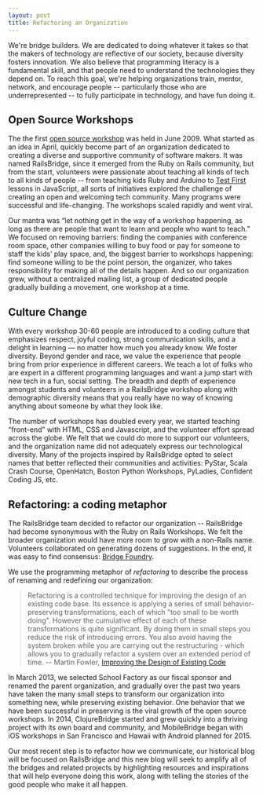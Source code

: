 ```yaml
---
layout: post
title: Refactoring an Organization
---
```

We're bridge builders. We are dedicated to doing whatever it takes so that the makers of technology are reflective of our society, because diversity fosters innovation. We also believe that programming literacy is a fundamental skill, and that people need to understand the technologies they depend on. To reach this goal, we're helping organizations train, mentor, network, and encourage people -- particularly those who are underrepresented -- to fully participate in technology, and have fun doing it.  

<!--more-->

## Open Source Workshops
The the first [open source workshop](http://www.ultrasaurus.com/2009/06/open-source-workshop/) was held in June 2009.  What started as an idea in April, quickly become part of an organization dedicated to creating a diverse and supportive community of software makers.  It was named RailsBridge, since it emerged from the Ruby on Rails community, but from the start, volunteers were passionate about teaching all kinds of tech to all kinds of people -- from teaching kids Ruby and Arduino to [Test First](http://testfirst.org/) lessons in JavaScript, all sorts of initiatives explored the challenge of creating an open and welcoming tech community.  Many programs were successful and life-changing.  The workshops scaled rapidly and went viral.

Our mantra was “let nothing get in the way of a workshop happening, as long as there are people that want to learn and people who want to teach.”  We focused on removing barriers: finding the companies with conference room space, other companies willing to buy food or pay for someone to staff the kids’ play space, and, the biggest barrier to workshops happening: find someone willing to be the point person, the organizer, who takes responsibility for making all of the details happen.  And so our organization grew, without a centralized mailing list, a group of dedicated people gradually building a movement, one workshop at a time.

## Culture Change
With every workshop 30-60 people are introduced to a coding culture that emphasizes respect, joyful coding, strong communication skills, and a delight in learning — no matter how much you already know.  We foster diversity. Beyond gender and race, we value the experience that people bring from prior experience in different careers.  We teach a lot of folks who are expert in a different programming languages and want a jump start with new tech in a fun, social setting.  The breadth and depth of experience amongst students and volunteers in a RailsBridge workshop along with demographic diversity means that you really have no way of knowing anything about someone by what they look like.  

The number of workshops has doubled every year, we started teaching “front-end” with HTML, CSS and Javascript, and the volunteer effort spread across the globe.  We felt that we could do more to support our volunteers, and the organization name did not adequately express our technological diversity. Many of the projects inspired by RailsBridge opted to select names that better reflected their communities and activities: PyStar, Scala Crash Course, OpenHatch, Boston Python Workshops, PyLadies, Confident Coding JS, etc.

## Refactoring: a coding metaphor
The RailsBridge team decided to refactor our organization -- RailsBridge had become synonymous with the Ruby on Rails Workshops.  We felt the broader organization would have more room to grow with a non-Rails name. Volunteers collaborated on generating dozens of suggestions. In the end, it was easy to find consensus:  [Bridge Foundry](http://blog.railsbridge.org/2013/09/01/bridge-foundry-whats-in-a-name/).  

We use the programming metaphor of _refactoring_ to describe the process of renaming and redefining our organization:

>Refactoring is a controlled technique for improving the design of an existing code base. Its essence is applying a series of small behavior-preserving transformations, each of which "too small to be worth doing". However the cumulative effect of each of these transformations is quite significant. By doing them in small steps you reduce the risk of introducing errors. You also avoid having the system broken while you are carrying out the restructuring - which allows you to gradually refactor a system over an extended period of time.
>-- Martin Fowler, [Improving the Design of Existing Code](http://martinfowler.com/books/refactoring.html)

In March 2013, we selected School Factory as our fiscal sponsor and renamed the parent organization, and gradually over the past two years have taken the many small steps to transform our organization into something new, while preserving existing behavior.  One behavior that we have been successful in preserving is the viral growth of the open source workshops.  In 2014, ClojureBridge started and grew quickly into a thriving project with its own board and community, and MobileBridge began with iOS workshops in San Francisco and Hawaii with Android planned for 2015.

Our most recent step is to refactor how we communicate, our historical blog will be focused on RailsBridge and this new blog will seek to amplify all of the bridges and related projects by highlighting resources and inspirations that will help everyone doing this work, along with telling the stories of the good people who make it all happen.
